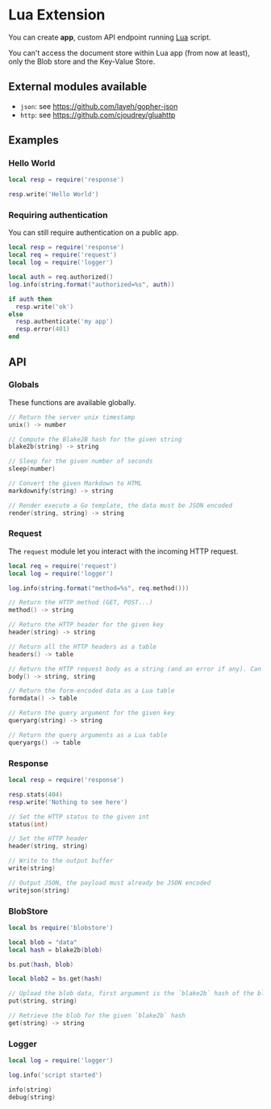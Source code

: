 # Lua Extension

You can create **app**, custom API endpoint running [Lua](http://www.lua.org/) script.

You can't access the document store within Lua app (from now at least), only the Blob store and the Key-Value Store.

## External modules available

- `json`: see https://github.com/layeh/gopher-json
- `http`: see https://github.com/cjoudrey/gluahttp

## Examples

### Hello World

```lua
local resp = require('response')

resp.write('Hello World')
```

### Requiring authentication

You can still require authentication on a public app.

```lua
local resp = require('response')
local req = require('request')
local log = require('logger')

local auth = req.authorized()
log.info(string.format("authorized=%s", auth))

if auth then
  resp.write('ok')
else
  resp.authenticate('my app')
  resp.error(401)
end
```

## API

### Globals

These functions are available globally.

```c
// Return the server unix timestamp
unix() -> number

// Compute the Blake2B hash for the given string
blake2b(string) -> string

// Sleep for the given number of seconds
sleep(number)

// Convert the given Markdown to HTML
markdownify(string) -> string

// Render execute a Go template, the data must be JSON encoded
render(string, string) -> string
```

### Request

The `request` module let you interact with the incoming HTTP request.

```lua
local req = require('request')
local log = require('logger')

log.info(string.format("method=%s", req.method()))
```

```c
// Return the HTTP method (GET, POST...)
method() -> string

// Return the HTTP header for the given key
header(string) -> string

// Return all the HTTP headers as a table
headers() -> table

// Return the HTTP request body as a string (and an error if any). Can only be called once.
body() -> string, string

// Return the form-encoded data as a Lua table
formdata() -> table

// Return the query argument for the given key
queryarg(string) -> string

// Return the query arguments as a Lua table
queryargs() -> table
```

### Response

```lua
local resp = require('response')

resp.stats(404)
resp.write('Nothing to see here')
```

```c
// Set the HTTP status to the given int
status(int)

// Set the HTTP header
header(string, string)

// Write to the output buffer
write(string)

// Output JSON, the payload must already be JSON encoded
writejson(string)
```

### BlobStore

```lua
local bs require('blobstore')

local blob = "data"
local hash = blake2b(blob)

bs.put(hash, blob)

local blob2 = bs.get(hash)
```

```c
// Upload the blob data, first argument is the `blake2b` hash of the blob
put(string, string)

// Retrieve the blob for the given `blake2b` hash
get(string) -> string
```

### Logger

```lua
local log = require('logger')

log.info('script started')
```

```c
info(string)
debug(string)
```
